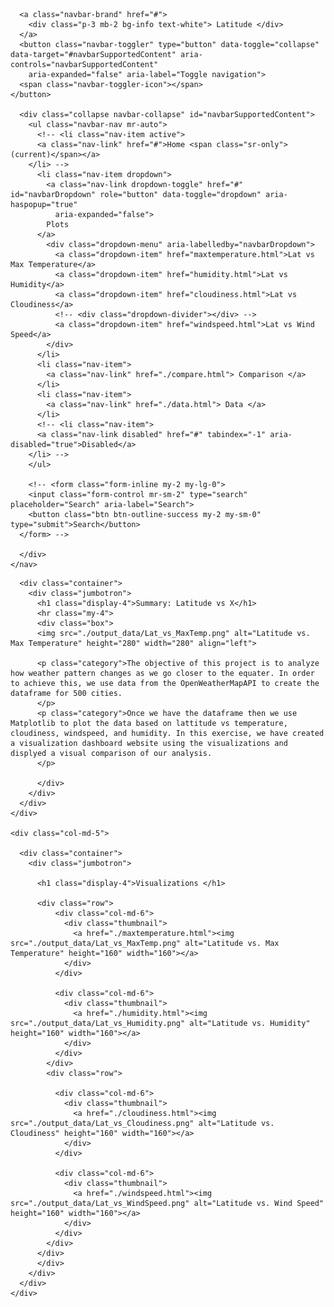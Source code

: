<!DOCTYPE html>
<html lang="en">

<head>
  <meta charset="UTF-8">
  <title>Bootstrap Visualization Dashboard </title>
  <link rel="stylesheet" href="https://stackpath.bootstrapcdn.com/bootstrap/4.3.1/css/bootstrap.min.css" integrity="sha384-ggOyR0iXCbMQv3Xipma34MD+dH/1fQ784/j6cY/iJTQUOhcWr7x9JvoRxT2MZw1T"
    crossorigin="anonymous">

  <script src="https://code.jquery.com/jquery-3.3.1.slim.min.js" integrity="sha384-q8i/X+965DzO0rT7abK41JStQIAqVgRVzpbzo5smXKp4YfRvH+8abtTE1Pi6jizo"
    crossorigin="anonymous"></script>
  <script src="https://cdnjs.cloudflare.com/ajax/libs/popper.js/1.14.7/umd/popper.min.js" integrity="sha384-UO2eT0CpHqdSJQ6hJty5KVphtPhzWj9WO1clHTMGa3JDZwrnQq4sF86dIHNDz0W1"
    crossorigin="anonymous"></script>
  <script src="https://stackpath.bootstrapcdn.com/bootstrap/4.3.1/js/bootstrap.min.js" integrity="sha384-JjSmVgyd0p3pXB1rRibZUAYoIIy6OrQ6VrjIEaFf/nJGzIxFDsf4x0xIM+B07jRM"
    crossorigin="anonymous"></script>

  <link rel="stylesheet" href="style.css">

</head>

<!-- A landing page containing:
        An explanation of the project.
        Links to each visualizations page. -->


<body>

  <div class="container">
    <nav class="navbar navbar-expand-lg navbar-light bg-light">

      <a class="navbar-brand" href="#">
        <div class="p-3 mb-2 bg-info text-white"> Latitude </div>
      </a>
      <button class="navbar-toggler" type="button" data-toggle="collapse" data-target="#navbarSupportedContent" aria-controls="navbarSupportedContent"
        aria-expanded="false" aria-label="Toggle navigation">
      <span class="navbar-toggler-icon"></span>
    </button>

      <div class="collapse navbar-collapse" id="navbarSupportedContent">
        <ul class="navbar-nav mr-auto">
          <!-- <li class="nav-item active">
          <a class="nav-link" href="#">Home <span class="sr-only">(current)</span></a>
        </li> -->
          <li class="nav-item dropdown">
            <a class="nav-link dropdown-toggle" href="#" id="navbarDropdown" role="button" data-toggle="dropdown" aria-haspopup="true"
              aria-expanded="false">
            Plots
          </a>
            <div class="dropdown-menu" aria-labelledby="navbarDropdown">
              <a class="dropdown-item" href="maxtemperature.html">Lat vs Max Temperature</a>
              <a class="dropdown-item" href="humidity.html">Lat vs Humidity</a>
              <a class="dropdown-item" href="cloudiness.html">Lat vs Cloudiness</a>
              <!-- <div class="dropdown-divider"></div> -->
              <a class="dropdown-item" href="windspeed.html">Lat vs Wind Speed</a>
            </div>
          </li>
          <li class="nav-item">
            <a class="nav-link" href="./compare.html"> Comparison </a>
          </li>
          <li class="nav-item">
            <a class="nav-link" href="./data.html"> Data </a>
          </li>
          <!-- <li class="nav-item">
          <a class="nav-link disabled" href="#" tabindex="-1" aria-disabled="true">Disabled</a>
        </li> -->
        </ul>

        <!-- <form class="form-inline my-2 my-lg-0">
        <input class="form-control mr-sm-2" type="search" placeholder="Search" aria-label="Search">
        <button class="btn btn-outline-success my-2 my-sm-0" type="submit">Search</button>
      </form> -->

      </div>
    </nav>
  </div>

  <div class="row">
    <div class="col-md-7">

      <div class="container">
        <div class="jumbotron">
          <h1 class="display-4">Summary: Latitude vs X</h1>
          <hr class="my-4">
          <div class="box">
          <img src="./output_data/Lat_vs_MaxTemp.png" alt="Latitude vs. Max Temperature" height="280" width="280" align="left">
              
          <p class="category">The objective of this project is to analyze how weather pattern changes as we go closer to the equater. In order to achieve this, we use data from the OpenWeatherMapAPI to create the dataframe for 500 cities.
          </p>
          <p class="category">Once we have the dataframe then we use Matplotlib to plot the data based on lattitude vs temperature, cloudiness, windspeed, and humidity. In this exercise, we have created a visualization dashboard website using the visualizations and displyed a visual comparison of our analysis.
          </p>

          </div>
        </div>
      </div>
    </div>

    <div class="col-md-5">

      <div class="container">
        <div class="jumbotron">

          <h1 class="display-4">Visualizations </h1>
          
          <div class="row">
              <div class="col-md-6">
                <div class="thumbnail">
                  <a href="./maxtemperature.html"><img src="./output_data/Lat_vs_MaxTemp.png" alt="Latitude vs. Max Temperature" height="160" width="160"></a>
                </div>
              </div>

              <div class="col-md-6">
                <div class="thumbnail">
                  <a href="./humidity.html"><img src="./output_data/Lat_vs_Humidity.png" alt="Latitude vs. Humidity" height="160" width="160"></a>
                </div>
              </div>
            </div>
            <div class="row">

              <div class="col-md-6">
                <div class="thumbnail">
                  <a href="./cloudiness.html"><img src="./output_data/Lat_vs_Cloudiness.png" alt="Latitude vs. Cloudiness" height="160" width="160"></a>
                </div>
              </div>

              <div class="col-md-6">
                <div class="thumbnail">
                  <a href="./windspeed.html"><img src="./output_data/Lat_vs_WindSpeed.png" alt="Latitude vs. Wind Speed" height="160" width="160"></a>
                </div>
              </div>
            </div>
          </div>
          </div>
        </div>
      </div>
    </div>
  </div>
  <!-- </div> -->

</body>

</html>
